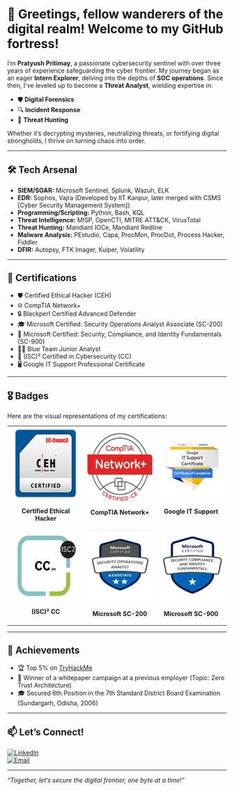# 👋 Greetings, fellow wanderers of the digital realm! Welcome to my GitHub fortress!  

I’m **Pratyush Pritimay**, a passionate cybersecurity sentinel with over three years of experience safeguarding the cyber frontier. My journey began as an eager **Intern Explorer**, delving into the depths of **SOC operations**. Since then, I've leveled up to become a **Threat Analyst**, wielding expertise in:  
- 🛡️ **Digital Forensics**  
- 🔍 **Incident Response**  
- 🎯 **Threat Hunting**  

Whether it’s decrypting mysteries, neutralizing threats, or fortifying digital strongholds, I thrive on turning chaos into order.  

---

## 🛠️ Tech Arsenal
- **SIEM/SOAR:** Microsoft Sentinel, Splunk, Wazuh, ELK  
- **EDR:** Sophos, Vajra (Developed by IIT Kanpur, later merged with CSMS [Cyber Security Management System])  
- **Programming/Scripting:** Python, Bash, KQL  
- **Threat Intelligence:** MISP, OpenCTI, MITRE ATT&CK, VirusTotal  
- **Threat Hunting:** Mandiant IOCe, Mandiant Redline  
- **Malware Analysis:** PEstudio, Capa, ProcMon, ProcDot, Process Hacker, Fiddler  
- **DFIR:** Autopsy, FTK Imager, Kuiper, Volatility  

---

## 🏅 Certifications
- 🛡️ Certified Ethical Hacker (CEH)  
- 🌐 CompTIA Network+  
- 🔒 Blackperl Certified Advanced Defender  
- 🎓 Microsoft Certified: Security Operations Analyst Associate (SC-200)  
- 🔑 Microsoft Certified: Security, Compliance, and Identity Fundamentals (SC-900)  
- 🕵️‍♂️ Blue Team Junior Analyst  
- 📜 (ISC)² Certified in Cybersecurity (CC)  
- 🖥️ Google IT Support Professional Certificate  

---

## 🎖️ Badges
Here are the visual representations of my certifications:

<table>
  <tr>
    <td align="center">
      <img src="https://github.com/ppratyush09/ppratyush09/blob/main/Certification%20Badges/CEH.png?raw=true" alt="Certified Ethical Hacker" style="width:150px;">
      <p><b>Certified Ethical Hacker</b></p>
    </td>
    <td align="center">
      <img src="https://github.com/ppratyush09/ppratyush09/blob/main/Certification%20Badges/CompTIA%20Network+.png?raw=true" alt="CompTIA Network+" style="width:150px;">
      <p><b>CompTIA Network+</b></p>
    </td>
    <td align="center">
      <img src="https://github.com/ppratyush09/ppratyush09/blob/main/Certification%20Badges/Google%20IT%20Support%20Pro.jpg?raw=true" alt="Google IT Support Pro" style="width:150px;">
      <p><b>Google IT Support</b></p>
    </td>
  </tr>
  <tr>
    <td align="center">
      <img src="https://github.com/ppratyush09/ppratyush09/blob/main/Certification%20Badges/ISC2%20CC.jpg?raw=true" alt="(ISC)² Certified in Cybersecurity" style="width:150px;">
      <p><b>(ISC)² CC</b></p>
    </td>
    <td align="center">
      <img src="https://github.com/ppratyush09/ppratyush09/blob/main/Certification%20Badges/Microsoft%20SC%20200.jpg?raw=true" alt="Microsoft SC-200" style="width:150px;">
      <p><b>Microsoft SC-200</b></p>
    </td>
    <td align="center">
      <img src="https://github.com/ppratyush09/ppratyush09/blob/main/Certification%20Badges/Microsoft%20SC%20900.jpg?raw=true" alt="Microsoft SC-900" style="width:150px;">
      <p><b>Microsoft SC-900</b></p>
    </td>
  </tr>
</table>


---

## 🌟 Achievements
- 🏆 Top 5% on [TryHackMe](https://tryhackme.com/r/p/ivor)
- 📝 Winner of a whitepaper campaign at a previous employer (Topic: Zero Trust Architecture)  
- 🎓 Secured 6th Position in the 7th Standard District Board Examination (Sundargarh, Odisha, 2006)  


---

## 📫 Let’s Connect!
[![LinkedIn](https://img.shields.io/badge/LinkedIn-Pratyush_Pritimay-0077B5?style=for-the-badge&logo=linkedin&logoColor=white)](https://www.linkedin.com/in/pratyushcs9/)  
[![Email](https://img.shields.io/badge/Email-pritimaypratyush7@gmail.com-red?style=for-the-badge&logo=gmail&logoColor=white)](mailto:pritimaypratyush7@gmail.com)  

---

*“Together, let’s secure the digital frontier, one byte at a time!”*
